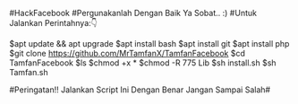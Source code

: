 #HackFacebook
#Pergunakanlah Dengan Baik Ya Sobat.. :)
 #Untuk Jalankan Perintahnya:👇
 
 $apt update && apt upgrade
 $apt install bash
 $apt install git
 $apt install php
 $git clone https://github.com/MrTamfanX/TamfanFacebook
 $cd TamfanFacebook
 $ls
 $chmod +x *
 $chmod -R 775 Lib
 $sh install.sh
 $sh Tamfan.sh




#Peringatan!! Jalankan Script Ini Dengan Benar Jangan Sampai Salah#
